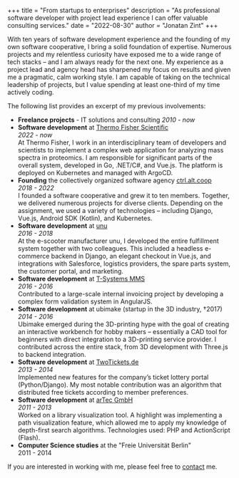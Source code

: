 +++
title = "From startups to enterprises"
description = "As professional software developer with project lead experience I can offer valuable consulting services."
date = "2022-08-30"
author = "Jonatan Zint"
+++

With ten years of software development experience and the founding of my own software cooperative, I bring a solid foundation of expertise. Numerous projects and my relentless curiosity have exposed me to a wide range of tech stacks – and I am always ready for the next one. My experience as a project lead and agency head has sharpened my focus on results and given me a pragmatic, calm working style. I am capable of taking on the technical leadership of projects, but I value spending at least one-third of my time actively coding.

The following list provides an excerpt of my previous involvements:

* **Freelance projects** - IT solutions and consulting
  *2010 - now*
* **Software development** at [Thermo Fisher Scientific](https://www.thermofisher.com/de/de/home.html)  
  *2022 - now*  
  At Thermo Fisher, I work in an interdisciplinary team of developers and scientists to implement a complex web application for analyzing mass spectra in proteomics. I am responsible for significant parts of the overall system, developed in Go, .NET/C#, and Vue.js. The platform is deployed on Kubernetes and managed with ArgoCD.
* **Founding** the collectively organized software agency [ctrl.alt.coop](https://ctrl.alt.coop)  
  *2018 - 2022*  
  I founded a software cooperative and grew it to ten members. Together, we delivered numerous projects for diverse clients. Depending on the assignment, we used a variety of technologies – including Django, Vue.js, Android SDK (Kotlin), and Kubernetes.
* **Software development** at [unu](https://unumotors.com/)  
  *2016 - 2018*  
  At the e-scooter manufacturer unu, I developed the entire fulfillment system together with two colleagues. This included a headless e-commerce backend in Django, an elegant checkout in Vue.js, and integrations with Salesforce, logistics providers, the spare parts system, the customer portal, and marketing.
* **Software development** at [T-Systems MMS](https://www.t-systems-mms.com/)  
  *2016 - 2016*  
  Contributed to a large-scale internal invoicing project by developing a complex form validation system in AngularJS. 
* **Software development** at ubimake (startup in the 3D industry, †2017)  
  *2014 - 2016*  
  Ubimake emerged during the 3D-printing hype with the goal of creating an interactive workbench for hobby makers – essentially a CAD tool for beginners with direct integration to a 3D-printing service provider. I contributed across the entire stack, from 3D development with Three.js to backend integration.
* **Software development** at [TwoTickets.de](https://www.twotickets.de/)  
  *2013 - 2014*  
  Implemented new features for the company’s ticket lottery portal (Python/Django). My most notable contribution was an algorithm that distributed free tickets according to member preferences.
* **Software development** at [arTec GmbH](https://artec-berlin.de/)  
  *2011 - 2013*  
  Worked on a library visualization tool. A highlight was implementing a path visualization feature, which allowed me to apply my knowledge of depth-first search algorithms. Technologies used: PHP and ActionScript (Flash).
* **Computer Science studies** at the "Freie Universität Berlin"  
  2011 - 2014

If you are interested in working with me, please feel free to [contact](/en/contact) me.